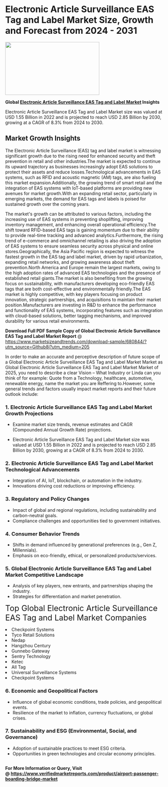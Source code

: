 <H1>Electronic Article Surveillance EAS Tag and Label Market Size, Growth and Forecast from 2024 - 2031</H1><img class="aligncenter size-medium wp-image-584254" src="https://thirdeyenews.in/wp-content/uploads/2024/09/Global-Market-Research-300x168.jpeg" alt="" width="300" height="168" /><p><strong>Global&nbsp;<a href="https://www.marketsizeandtrends.com/download-sample/680844/?utm_source=Github8j?utm_medium=205">Electronic Article Surveillance EAS Tag and Label Market</a> Insights</strong></p><p>Electronic Article Surveillance EAS Tag and Label Market size was valued at USD 1.55 Billion in 2022 and is projected to reach USD 2.85 Billion by 2030, growing at a CAGR of 8.3% from 2024 to 2030.</p><p><h2>Market Growth Insights</h2> <p>The Electronic Article Surveillance (EAS) tag and label market is witnessing significant growth due to the rising need for enhanced security and theft prevention in retail and other industries.The market is expected to continue its upward trajectory as businesses increasingly adopt EAS solutions to protect their assets and reduce losses.Technological advancements in EAS systems, such as RFID and acoustic magnetic (AM) tags, are also fueling this market expansion.Additionally, the growing trend of smart retail and the integration of EAS systems with IoT-based platforms are providing new avenues for market growth.With an expanding retail sector, particularly in emerging markets, the demand for EAS tags and labels is poised for sustained growth over the coming years.</p> <p>The market's growth can be attributed to various factors, including the increasing use of EAS systems in preventing shoplifting, improving inventory management, and enhancing overall operational efficiency.The shift toward RFID-based EAS tags is gaining momentum due to their ability to provide real-time tracking and advanced analytics.Furthermore, the rising trend of e-commerce and omnichannel retailing is also driving the adoption of EAS systems to ensure seamless security across physical and online stores.Geographically, the Asia Pacific region is expected to witness the fastest growth in the EAS tag and label market, driven by rapid urbanization, expanding retail networks, and growing awareness about theft prevention.North America and Europe remain the largest markets, owing to the high adoption rates of advanced EAS technologies and the presence of established retail giants.The market is also benefiting from the growing focus on sustainability, with manufacturers developing eco-friendly EAS tags that are both cost-effective and environmentally friendly.The EAS market is highly competitive, with key players focusing on product innovation, strategic partnerships, and acquisitions to maintain their market position.Manufacturers are investing in R&D to enhance the performance and functionality of EAS systems, incorporating features such as integration with cloud-based solutions, better tagging mechanisms, and improved durability for various retail environments.</p> <p><span class=""><strong>Download Full PDF Sample Copy of Global Electronic Article Surveillance EAS Tag and Label Market Report</strong> @ <a href="https://www.marketsizeandtrends.com/download-sample/680844/?utm_source=Github8j?utm_medium=205" target="_blank">https://www.marketsizeandtrends.com/download-sample/680844/?utm_source=Github8j?utm_medium=205</a></span></p><p>In order to make an accurate and perceptive description of future scope of a Global&nbsp;Electronic Article Surveillance EAS Tag and Label Market Market as Global&nbsp;Electronic Article Surveillance EAS Tag and Label Market Market of 2025, you need to describe a clear Vision &ndash; What Industry or Linda can you think of for example: Quote from a Technology, healthcare, automotive, renewable energy, name the market you are Reffering to.However, some general trends and factors usually impact market reports and their future outlook include:</p><h3>1.&nbsp;<strong>Electronic Article Surveillance EAS Tag and Label Market Growth Projections</strong></h3><ul><li>Examine market size trends, revenue estimates and CAGR (Compounded Annual Growth Rate) projections.</li><li><p>Electronic Article Surveillance EAS Tag and Label Market size was valued at USD 1.55 Billion in 2022 and is projected to reach USD 2.85 Billion by 2030, growing at a CAGR of 8.3% from 2024 to 2030.</p></li></ul><h3>2.&nbsp;<strong>Electronic Article Surveillance EAS Tag and Label Market Technological Advancements</strong></h3><ul><li>Integration of AI, IoT, blockchain, or automation in the industry.</li><li>Innovations driving cost reductions or improving efficiency.</li></ul><h3>3.&nbsp;<strong>Regulatory and Policy Changes</strong></h3><ul><li>Impact of global and regional regulations, including sustainability and carbon-neutral goals.</li><li>Compliance challenges and opportunities tied to government initiatives.</li></ul><h3>4.&nbsp;<strong>Consumer Behavior Trends</strong></h3><ul><li>Shifts in demand influenced by generational preferences (e.g., Gen Z, Millennials).</li><li>Emphasis on eco-friendly, ethical, or personalized products/services.</li></ul><h3>5.&nbsp;<strong>Global Electronic Article Surveillance EAS Tag and Label Market Competitive Landscape</strong></h3><ul><li>Analysis of key players, new entrants, and partnerships shaping the industry.</li><li>Strategies for differentiation and market penetration.</li></ul><p data-pm-slice="1 1 []"><span style="color: inherit; font-family: inherit; font-size: 25px;">Top Global Electronic Article Surveillance EAS Tag and Label Market Companies</span></p><div class="" data-test-id=""><p><li>Checkpoint Systems</li><li> Tyco Retail Solutions</li><li> Nedap</li><li> Hangzhou Century</li><li> Gunnebo Gateway</li><li> Sentry Technology</li><li> Ketec</li><li> All Tag</li><li> Universal Surveillance Systems</li><li> Checkpoint Systems</li></p></div><h3>6.&nbsp;<strong>Economic and Geopolitical Factors</strong></h3><ul><li>Influence of global economic conditions, trade policies, and geopolitical events.</li><li>Resilience of the market to inflation, currency fluctuations, or global crises.</li></ul><h3>7.&nbsp;<strong>Sustainability and ESG (Environmental, Social, and Governance)</strong></h3><ul><li>Adoption of sustainable practices to meet ESG criteria.</li><li>Opportunities in green technologies and circular economy principles.</li></ul><h2><strong style="font-size: 14px;">For More Information or Query, Visit @&nbsp;</strong><a style="background-color: #ffffff; font-size: 14px;" href="https://www.marketsizeandtrends.com/report/electronic-article-surveillance-eas-tag-and-label-market/" target="_blank">https://www.verifiedmarketreports.com/product/airport-passenger-boarding-bridge-market</a></h2>